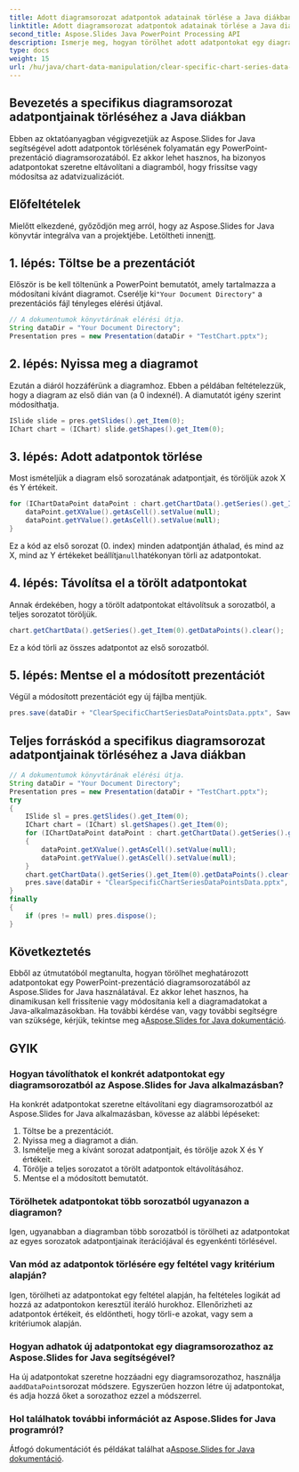 ```yaml
---
title: Adott diagramsorozat adatpontok adatainak törlése a Java diákban
linktitle: Adott diagramsorozat adatpontok adatainak törlése a Java diákban
second_title: Aspose.Slides Java PowerPoint Processing API
description: Ismerje meg, hogyan törölhet adott adatpontokat egy diagramsorozatból a Java Slides alkalmazásban az Aspose.Slides for Java segítségével. Lépésről lépésre útmutató forráskóddal a hatékony adatvizualizációs kezeléshez.
type: docs
weight: 15
url: /hu/java/chart-data-manipulation/clear-specific-chart-series-data-points-java-slides/
---
```


## Bevezetés a specifikus diagramsorozat adatpontjainak törléséhez a Java diákban

Ebben az oktatóanyagban végigvezetjük az Aspose.Slides for Java segítségével adott adatpontok törlésének folyamatán egy PowerPoint-prezentáció diagramsorozatából. Ez akkor lehet hasznos, ha bizonyos adatpontokat szeretne eltávolítani a diagramból, hogy frissítse vagy módosítsa az adatvizualizációt.

## Előfeltételek

 Mielőtt elkezdené, győződjön meg arról, hogy az Aspose.Slides for Java könyvtár integrálva van a projektjébe. Letöltheti innen[itt](https://releases.aspose.com/slides/java/).

## 1. lépés: Töltse be a prezentációt

 Először is be kell töltenünk a PowerPoint bemutatót, amely tartalmazza a módosítani kívánt diagramot. Cserélje ki`"Your Document Directory"` a prezentációs fájl tényleges elérési útjával.

```java
// A dokumentumok könyvtárának elérési útja.
String dataDir = "Your Document Directory";
Presentation pres = new Presentation(dataDir + "TestChart.pptx");
```

## 2. lépés: Nyissa meg a diagramot

Ezután a diáról hozzáférünk a diagramhoz. Ebben a példában feltételezzük, hogy a diagram az első dián van (a 0 indexnél). A diamutatót igény szerint módosíthatja.

```java
ISlide slide = pres.getSlides().get_Item(0);
IChart chart = (IChart) slide.getShapes().get_Item(0);
```

## 3. lépés: Adott adatpontok törlése

Most ismételjük a diagram első sorozatának adatpontjait, és töröljük azok X és Y értékeit.

```java
for (IChartDataPoint dataPoint : chart.getChartData().getSeries().get_Item(0).getDataPoints()) {
    dataPoint.getXValue().getAsCell().setValue(null);
    dataPoint.getYValue().getAsCell().setValue(null);
}
```

 Ez a kód az első sorozat (0. index) minden adatpontján áthalad, és mind az X, mind az Y értékeket beállítja`null`hatékonyan törli az adatpontokat.

## 4. lépés: Távolítsa el a törölt adatpontokat

Annak érdekében, hogy a törölt adatpontokat eltávolítsuk a sorozatból, a teljes sorozatot töröljük.

```java
chart.getChartData().getSeries().get_Item(0).getDataPoints().clear();
```

Ez a kód törli az összes adatpontot az első sorozatból.

## 5. lépés: Mentse el a módosított prezentációt

Végül a módosított prezentációt egy új fájlba mentjük.

```java
pres.save(dataDir + "ClearSpecificChartSeriesDataPointsData.pptx", SaveFormat.Pptx);
```

## Teljes forráskód a specifikus diagramsorozat adatpontjainak törléséhez a Java diákban

```java
// A dokumentumok könyvtárának elérési útja.
String dataDir = "Your Document Directory";
Presentation pres = new Presentation(dataDir + "TestChart.pptx");
try
{
	ISlide sl = pres.getSlides().get_Item(0);
	IChart chart = (IChart) sl.getShapes().get_Item(0);
	for (IChartDataPoint dataPoint : chart.getChartData().getSeries().get_Item(0).getDataPoints())
	{
		dataPoint.getXValue().getAsCell().setValue(null);
		dataPoint.getYValue().getAsCell().setValue(null);
	}
	chart.getChartData().getSeries().get_Item(0).getDataPoints().clear();
	pres.save(dataDir + "ClearSpecificChartSeriesDataPointsData.pptx", SaveFormat.Pptx);
}
finally
{
	if (pres != null) pres.dispose();
}
```

## Következtetés

 Ebből az útmutatóból megtanulta, hogyan törölhet meghatározott adatpontokat egy PowerPoint-prezentáció diagramsorozatából az Aspose.Slides for Java használatával. Ez akkor lehet hasznos, ha dinamikusan kell frissítenie vagy módosítania kell a diagramadatokat a Java-alkalmazásokban. Ha további kérdése van, vagy további segítségre van szüksége, kérjük, tekintse meg a[Aspose.Slides for Java dokumentáció](https://reference.aspose.com/slides/java/).

## GYIK

### Hogyan távolíthatok el konkrét adatpontokat egy diagramsorozatból az Aspose.Slides for Java alkalmazásban?

Ha konkrét adatpontokat szeretne eltávolítani egy diagramsorozatból az Aspose.Slides for Java alkalmazásban, kövesse az alábbi lépéseket:

1. Töltse be a prezentációt.
2. Nyissa meg a diagramot a dián.
3. Ismételje meg a kívánt sorozat adatpontjait, és törölje azok X és Y értékeit.
4. Törölje a teljes sorozatot a törölt adatpontok eltávolításához.
5. Mentse el a módosított bemutatót.

### Törölhetek adatpontokat több sorozatból ugyanazon a diagramon?

Igen, ugyanabban a diagramban több sorozatból is törölheti az adatpontokat az egyes sorozatok adatpontjainak iterációjával és egyenkénti törlésével.

### Van mód az adatpontok törlésére egy feltétel vagy kritérium alapján?

Igen, törölheti az adatpontokat egy feltétel alapján, ha feltételes logikát ad hozzá az adatpontokon keresztül iteráló hurokhoz. Ellenőrizheti az adatpontok értékeit, és eldöntheti, hogy törli-e azokat, vagy sem a kritériumok alapján.

### Hogyan adhatok új adatpontokat egy diagramsorozathoz az Aspose.Slides for Java segítségével?

 Ha új adatpontokat szeretne hozzáadni egy diagramsorozathoz, használja a`addDataPoint`sorozat módszere. Egyszerűen hozzon létre új adatpontokat, és adja hozzá őket a sorozathoz ezzel a módszerrel.

### Hol találhatok további információt az Aspose.Slides for Java programról?

 Átfogó dokumentációt és példákat találhat a[Aspose.Slides for Java dokumentáció](https://reference.aspose.com/slides/java/).
